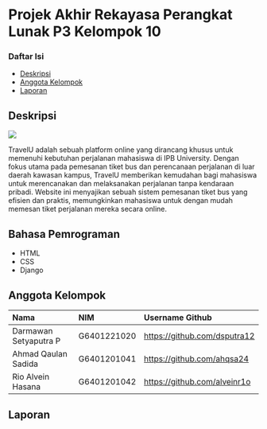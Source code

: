 # Projek Akhir Rekayasa Perangkat Lunak P3 Kelompok 10

### Daftar Isi

- [Deskripsi](#deskripsi)
- [Anggota Kelompok](#anggota-kelompok)
- [Laporan](#laporan)

## Deskripsi 
<img src='assets/logo.png'>
<p>TravelU adalah sebuah platform online yang dirancang khusus untuk memenuhi kebutuhan perjalanan mahasiswa di IPB University. Dengan fokus utama pada pemesanan tiket bus dan perencanaan perjalanan di luar daerah kawasan kampus, TravelU memberikan kemudahan bagi mahasiswa untuk merencanakan dan melaksanakan perjalanan tanpa kendaraan pribadi. Website ini menyajikan sebuah sistem pemesanan tiket bus yang efisien dan praktis, memungkinkan mahasiswa untuk dengan mudah memesan tiket perjalanan mereka secara online.</p>

## Bahasa Pemrograman
- HTML
- CSS
- Django

## Anggota Kelompok
| Nama                  | NIM           | Username Github                   |
| :-------------------- | :------------ | :-------------------------------- |
| Darmawan Setyaputra P | G6401221020   | https://github.com/dsputra12      |
| Ahmad Qaulan Sadida   | G6401201041   | https://github.com/ahqsa24        |
| Rio Alvein Hasana     | G6401201042   | https://github.com/alveinr1o      |

## Laporan 
